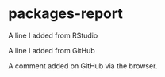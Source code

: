 # packages-report

A line I added from RStudio

A line I added from GitHub

A comment added on GitHub via the browser.
